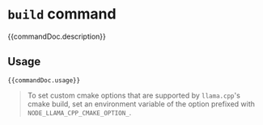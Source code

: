 # `build` command

<script setup lang="ts">
import {data as docs} from "./cli.data.js";
const commandDoc = docs.build;
</script>

{{commandDoc.description}}

## Usage
```shell-vue
{{commandDoc.usage}}
```
<div v-html="commandDoc.options"></div>


> To set custom cmake options that are supported by `llama.cpp`'s cmake build,
> set an environment variable of the option prefixed with `NODE_LLAMA_CPP_CMAKE_OPTION_`.
